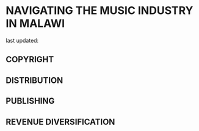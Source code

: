 # NAVIGATING THE MUSIC INDUSTRY IN MALAWI

last updated: 

## COPYRIGHT

## DISTRIBUTION

## PUBLISHING

## REVENUE DIVERSIFICATION

<Feature/>
